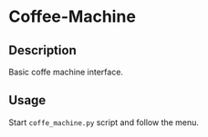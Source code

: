 # Coffee-Machine

## Description
Basic coffe machine interface.

## Usage
Start `coffe_machine.py` script and follow the menu.